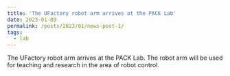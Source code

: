 ```yaml
---
title: 'The UFactory robot arm arrives at the PACK Lab'
date: 2023-01-09
permalink: /posts/2023/01/news-post-1/
tags:
  - lab
---
```


The UFactory robot arm arrives at the PACK Lab. The robot arm will be used for teaching and research in the area of robot control.
